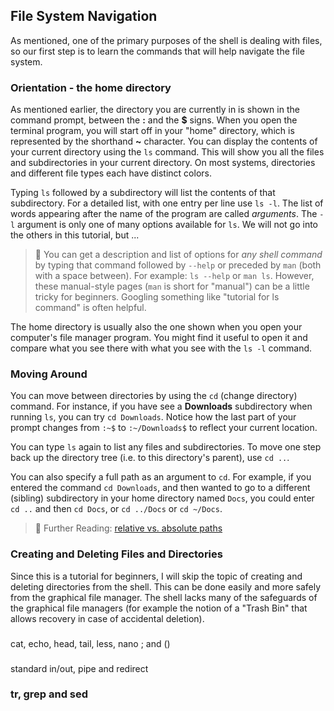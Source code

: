 ## File System Navigation
As mentioned, one of the primary purposes of the shell is dealing with files, so our first step is to learn the commands that will help navigate the file system.

### Orientation - the home directory
As mentioned earlier, the directory you are currently in is shown in the command prompt, between the **:** and the **$** signs.
When you open the terminal program, you will start off in your "home" directory, which is represented by the shorthand **~** character.
You can display the contents of your current directory using the `ls` command. This will show you all the files and subdirectories
in your current directory. On most systems, directories and different file types each have distinct colors.

Typing `ls` followed by a subdirectory will list the contents of that subdirectory.
For a detailed list, with one entry per line use `ls -l`. The list of words appearing after the name of the program are called _arguments_. The `-l` argument is only one of many options available for `ls`. We will not go into the others in this tutorial, but ...

>  📝 You can get a description and list of options for *any shell command* by typing that command followed by `--help` or preceded by `man` (both with a space between).
> For example: `ls --help` or `man ls`. However, these manual-style pages (`man` is short for "manual") can be a little tricky for beginners.
> Googling something like "tutorial for ls command" is often helpful.

The home directory is usually also the one shown when you open your computer's file manager program.
You might find it useful to open it and compare what you see there with what you see with the `ls -l` command.  

### Moving Around
You can move between directories by using the `cd` (change directory) command. For instance, if you have see a **Downloads** subdirectory when running `ls`, you can try `cd Downloads`. Notice how the last part of your prompt changes from `:~$` to `:~/Downloads$` to reflect your current location. 

You can type `ls` again to list any files and subdirectories. To move one step back up the directory tree (i.e. to this directory's parent), use `cd ..`.

You can also specify a full path as an argument to `cd`. For example, if you entered the command `cd Downloads`, and then wanted to go to a different (sibling) subdirectory in your home directory named `Docs`, you could enter `cd ..` and then `cd Docs`, or `cd ../Docs` or `cd ~/Docs`.

> 📖 Further Reading: [relative vs. absolute paths](https://linuxhandbook.com/absolute-vs-relative-path/)

### Creating and Deleting Files and Directories
Since this is a tutorial for beginners, I will skip the topic of creating and deleting directories from the shell. This can be done easily and more safely from the graphical file manager. The shell lacks many of the safeguards of the graphical file managers (for example the notion of a "Trash Bin" that allows recovery in case of accidental deletion).

###
cat, echo, head, tail, less, nano
; and ()

###
standard in/out, pipe and redirect

### tr, grep and sed
 
